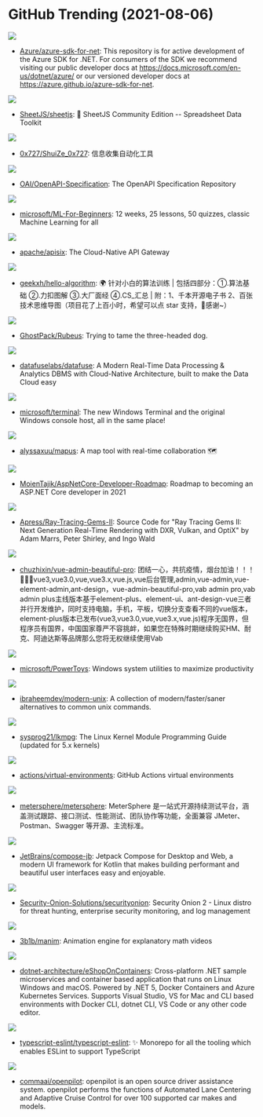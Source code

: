 # GitHub Trending (2021-08-06)

![](https://img.shields.io/badge/C%23-New%20114-green?style=flat-square&logo=appveyor)
- [Azure/azure-sdk-for-net](https://github.com/Azure/azure-sdk-for-net): This repository is for active development of the Azure SDK for .NET. For consumers of the SDK we recommend visiting our public developer docs at https://docs.microsoft.com/en-us/dotnet/azure/ or our versioned developer docs at https://azure.github.io/azure-sdk-for-net.

![](https://img.shields.io/badge/JavaScript-New%20132-green?style=flat-square&logo=appveyor)
- [SheetJS/sheetjs](https://github.com/SheetJS/sheetjs): 📗 SheetJS Community Edition -- Spreadsheet Data Toolkit

![](https://img.shields.io/badge/Python-New%20149-green?style=flat-square&logo=appveyor)
- [0x727/ShuiZe_0x727](https://github.com/0x727/ShuiZe_0x727): 信息收集自动化工具

![](https://img.shields.io/badge/JavaScript-New%2044-green?style=flat-square&logo=appveyor)
- [OAI/OpenAPI-Specification](https://github.com/OAI/OpenAPI-Specification): The OpenAPI Specification Repository

![](https://img.shields.io/badge/Jupyter%20Notebook-New%20608-green?style=flat-square&logo=appveyor)
- [microsoft/ML-For-Beginners](https://github.com/microsoft/ML-For-Beginners): 12 weeks, 25 lessons, 50 quizzes, classic Machine Learning for all

![](https://img.shields.io/badge/Lua-New%2088-green?style=flat-square&logo=appveyor)
- [apache/apisix](https://github.com/apache/apisix): The Cloud-Native API Gateway

![](https://img.shields.io/badge/Java-New%20210-green?style=flat-square&logo=appveyor)
- [geekxh/hello-algorithm](https://github.com/geekxh/hello-algorithm): 🌍 针对小白的算法训练 | 包括四部分：①.算法基础 ②.力扣图解 ③.大厂面经 ④.CS_汇总 | 附：1、千本开源电子书 2、百张技术思维导图（项目花了上百小时，希望可以点 star 支持，🌹感谢~）

![](https://img.shields.io/badge/C%23-New%2032-green?style=flat-square&logo=appveyor)
- [GhostPack/Rubeus](https://github.com/GhostPack/Rubeus): Trying to tame the three-headed dog.

![](https://img.shields.io/badge/Rust-New%20341-green?style=flat-square&logo=appveyor)
- [datafuselabs/datafuse](https://github.com/datafuselabs/datafuse): A Modern Real-Time Data Processing & Analytics DBMS with Cloud-Native Architecture, built to make the Data Cloud easy

![](https://img.shields.io/badge/C%2B%2B-New%2083-green?style=flat-square&logo=appveyor)
- [microsoft/terminal](https://github.com/microsoft/terminal): The new Windows Terminal and the original Windows console host, all in the same place!

![](https://img.shields.io/badge/JavaScript-New%20508-green?style=flat-square&logo=appveyor)
- [alyssaxuu/mapus](https://github.com/alyssaxuu/mapus): A map tool with real-time collaboration 🗺️

![](https://img.shields.io/badge/none-New%20258-green?style=flat-square&logo=appveyor)
- [MoienTajik/AspNetCore-Developer-Roadmap](https://github.com/MoienTajik/AspNetCore-Developer-Roadmap): Roadmap to becoming an ASP.NET Core developer in 2021

![](https://img.shields.io/badge/C%2B%2B-New%20150-green?style=flat-square&logo=appveyor)
- [Apress/Ray-Tracing-Gems-II](https://github.com/Apress/Ray-Tracing-Gems-II): Source Code for "Ray Tracing Gems II: Next Generation Real-Time Rendering with DXR, Vulkan, and OptiX" by Adam Marrs, Peter Shirley, and Ingo Wald

![](https://img.shields.io/badge/Vue-New%2093-green?style=flat-square&logo=appveyor)
- [chuzhixin/vue-admin-beautiful-pro](https://github.com/chuzhixin/vue-admin-beautiful-pro): 团结一心，共抗疫情，烟台加油！！！🚀🚀🚀vue3,vue3.0,vue,vue3.x,vue.js,vue后台管理,admin,vue-admin,vue-element-admin,ant-design，vue-admin-beautiful-pro,vab admin pro,vab admin plus主线版本基于element-plus、element-ui、ant-design-vue三者并行开发维护，同时支持电脑，手机，平板，切换分支查看不同的vue版本，element-plus版本已发布(vue3,vue3.0,vue,vue3.x,vue.js)程序无国界，但程序员有国界，中国国家尊严不容挑衅，如果您在特殊时期继续购买HM、耐克、阿迪达斯等品牌那么您将无权继续使用Vab

![](https://img.shields.io/badge/C%23-New%20238-green?style=flat-square&logo=appveyor)
- [microsoft/PowerToys](https://github.com/microsoft/PowerToys): Windows system utilities to maximize productivity

![](https://img.shields.io/badge/none-New%20503-green?style=flat-square&logo=appveyor)
- [ibraheemdev/modern-unix](https://github.com/ibraheemdev/modern-unix): A collection of modern/faster/saner alternatives to common unix commands.

![](https://img.shields.io/badge/TeX-New%20472-green?style=flat-square&logo=appveyor)
- [sysprog21/lkmpg](https://github.com/sysprog21/lkmpg): The Linux Kernel Module Programming Guide (updated for 5.x kernels)

![](https://img.shields.io/badge/PowerShell-New%2039-green?style=flat-square&logo=appveyor)
- [actions/virtual-environments](https://github.com/actions/virtual-environments): GitHub Actions virtual environments

![](https://img.shields.io/badge/Java-New%2046-green?style=flat-square&logo=appveyor)
- [metersphere/metersphere](https://github.com/metersphere/metersphere): MeterSphere 是一站式开源持续测试平台，涵盖测试跟踪、接口测试、性能测试、团队协作等功能，全面兼容 JMeter、Postman、Swagger 等开源、主流标准。

![](https://img.shields.io/badge/Kotlin-New%20326-green?style=flat-square&logo=appveyor)
- [JetBrains/compose-jb](https://github.com/JetBrains/compose-jb): Jetpack Compose for Desktop and Web, a modern UI framework for Kotlin that makes building performant and beautiful user interfaces easy and enjoyable.

![](https://img.shields.io/badge/Shell-New%2040-green?style=flat-square&logo=appveyor)
- [Security-Onion-Solutions/securityonion](https://github.com/Security-Onion-Solutions/securityonion): Security Onion 2 - Linux distro for threat hunting, enterprise security monitoring, and log management

![](https://img.shields.io/badge/Python-New%20154-green?style=flat-square&logo=appveyor)
- [3b1b/manim](https://github.com/3b1b/manim): Animation engine for explanatory math videos

![](https://img.shields.io/badge/C%23-New%2013-green?style=flat-square&logo=appveyor)
- [dotnet-architecture/eShopOnContainers](https://github.com/dotnet-architecture/eShopOnContainers): Cross-platform .NET sample microservices and container based application that runs on Linux Windows and macOS. Powered by .NET 5, Docker Containers and Azure Kubernetes Services. Supports Visual Studio, VS for Mac and CLI based environments with Docker CLI, dotnet CLI, VS Code or any other code editor.

![](https://img.shields.io/badge/TypeScript-New%2027-green?style=flat-square&logo=appveyor)
- [typescript-eslint/typescript-eslint](https://github.com/typescript-eslint/typescript-eslint): ✨ Monorepo for all the tooling which enables ESLint to support TypeScript

![](https://img.shields.io/badge/C%2B%2B-New%20578-green?style=flat-square&logo=appveyor)
- [commaai/openpilot](https://github.com/commaai/openpilot): openpilot is an open source driver assistance system. openpilot performs the functions of Automated Lane Centering and Adaptive Cruise Control for over 100 supported car makes and models.

